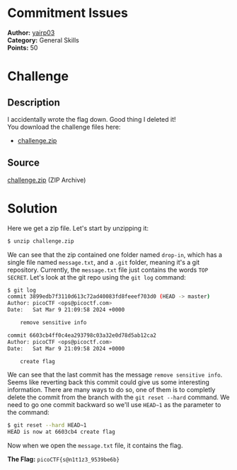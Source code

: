 # Commitment Issues

**Author:** [yairp03](https://github.com/yairp03)  
**Category:** General Skills  
**Points:** 50

# Challenge

## Description

I accidentally wrote the flag down. Good thing I deleted it!  
You download the challenge files here:

- [challenge.zip](./challenge.zip)

## Source

[challenge.zip](./challenge.zip) (ZIP Archive)

# Solution

Here we get a zip file. Let's start by unzipping it:

```bash
$ unzip challenge.zip
```

We can see that the zip contained one folder named `drop-in`, which has a single file named `message.txt`, and a `.git` folder, meaning it's a git repository. Currently, the `message.txt` file just contains the words `TOP SECRET`. Let's look at the git repo using the `git log` command:

```bash
$ git log
commit 3899edb7f3110d613c72ad40083fd8feeef703d0 (HEAD -> master)
Author: picoCTF <ops@picoctf.com>
Date:   Sat Mar 9 21:09:58 2024 +0000

    remove sensitive info

commit 6603cb4ff0c4ea293798c03a32e0d78d5ab12ca2
Author: picoCTF <ops@picoctf.com>
Date:   Sat Mar 9 21:09:58 2024 +0000

    create flag
```

We can see that the last commit has the message `remove sensitive info`. Seems like reverting back this commit could give us some interesting information. There are many ways to do so, one of them is to completly delete the commit from the branch with the `git reset --hard` command. We need to go one commit backward so we'll use `HEAD~1` as the parameter to the command:

```bash
$ git reset --hard HEAD~1
HEAD is now at 6603cb4 create flag
```

Now when we open the `message.txt` file, it contains the flag.

**The Flag:** `picoCTF{s@n1t1z3_9539be6b}
`
